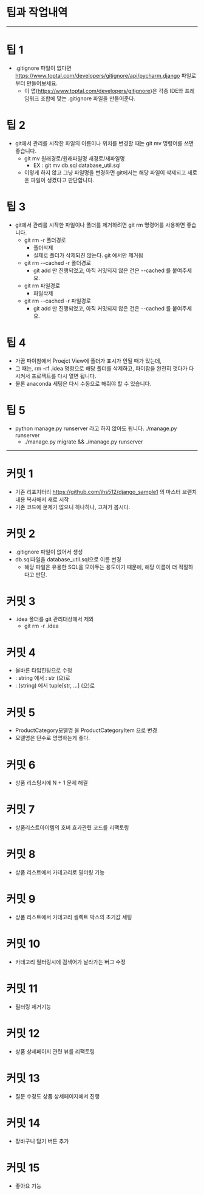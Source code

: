 # 팁과 작업내역

---

# 팁 1

- .gitignore 파일이 없다면 https://www.toptal.com/developers/gitignore/api/pycharm,django 파일로부터 만들어보세요.
    - 이 앱(https://www.toptal.com/developers/gitignore)은 각종 IDE와 프레임워크 조합에 맞는 .gitignore 파일을 만들어준다.

# 팁 2

- git에서 관리를 시작한 파일의 이름이나 위치를 변경할 때는 git mv 명령어를 쓰면 좋습니다.
    - git mv 원래경로/원래파일명 새경로/새파일명
        - EX : git mv db.sql database_util.sql
    - 이렇게 하지 않고 그냥 파일명을 변경하면 git에서는 해당 파일이 삭제되고 새로운 파일이 생겼다고 판단합니다.

# 팁 3

- git에서 관리를 시작한 파일이나 폴더를 제거하려면 git rm 명령어를 사용하면 좋습니다.
    - git rm -r 폴더경로
        - 폴더삭제
        - 실제로 폴더가 삭제되진 않는다. git 에서만 제거됨
    - git rm --cached -r 폴더경로
        - git add 만 진행되었고, 아직 커밋되지 않은 건은 --cached 를 붙여주세요.
    - git rm 파일경로
        - 파일삭제
    - git rm --cached -r 파일경로
        - git add 만 진행되었고, 아직 커밋되지 않은 건은 --cached 를 붙여주세요.

# 팁 4

- 가끔 파이참에서 Proejct View에 폴더가 표시가 안될 때가 있는데,
- 그 때는, rm -rf .idea 명령으로 해당 폴더를 삭제하고, 파이참을 완전히 껏다가 다시켜서 프로젝트를 다시 열면 됩니다.
- 물론 anaconda 세팅은 다시 수동으로 해줘야 할 수 있습니다.

# 팁 5

- python manage.py runserver 라고 하지 않아도 됩니다. ./manage.py runserver
    - ./manage.py migrate && ./manage.py runserver

---

# 커밋 1

- 기존 리포지터리 https://github.com/jhs512/django_sample1 의 마스터 브랜치 내용 복사해서 새로 시작
- 기존 코드에 문제가 많으니 하나하나, 고쳐가 봅시다.

# 커밋 2

- .gitignore 파일이 없어서 생성
- db.sql파일을 database_util.sql으로 이름 변경
    - 해당 파일은 유용한 SQL을 모아두는 용도이기 때문에, 해당 이름이 더 적절하다고 판단.

# 커밋 3

- .idea 폴더를 git 관리대상에서 제외
    - git rm -r .idea

# 커밋 4

- 올바른 타입힌팅으로 수정
- : string 에서 : str (으)로
- : (string) 에서 tuple[str, ...] (으)로

# 커밋 5

- ProductCategory모델명 을 ProductCategoryItem 으로 변경
- 모델명은 단수로 명명하는게 좋다.

# 커밋 6

- 상품 리스팅시에 N + 1 문제 해결

# 커밋 7

- 상품리스트아이템의 호버 효과관련 코드를 리팩토링

# 커밋 8

- 상품 리스트에서 카테고리로 필터링 기능

# 커밋 9

- 상품 리스트에서 카테고리 셀렉트 박스의 초기값 세팅

# 커밋 10

- 카테고리 필터링시에 검색어가 날라가는 버그 수정

# 커밋 11

- 필터링 제거기능

# 커밋 12

- 상품 상세페이지 관련 뷰를 리팩토링


# 커밋 13

- 질문 수정도 상품 상세페이지에서 진행

# 커밋 14

- 장바구니 담기 버튼 추가

# 커밋 15

- 좋아요 기능